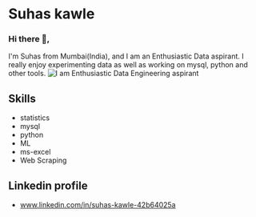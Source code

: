 # Suhas kawle
### Hi there 👋,
I'm Suhas from Mumbai(India), and I am an Enthusiastic Data aspirant. I really enjoy experimenting data as well as working on mysql, python and other tools.
![I am Enthusiastic Data Engineering aspirant](https://k21academy.com/wp-content/uploads/2022/04/Napa-Data-Engineering-Image-1024x367.jpg)
## Skills 
* statistics
* mysql
* python
* ML
* ms-excel
* Web Scraping

## Linkedin profile
* www.linkedin.com/in/suhas-kawle-42b64025a
